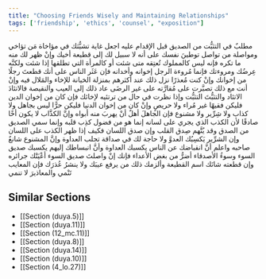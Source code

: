 ```yaml
---
title: "Choosing Friends Wisely and Maintaining Relationships"
tags: ['friendship', 'ethics', 'counsel', "exposition"]
---
```


 مطلبٌ في التثبُّت من الصديق قبل الإقدام عليه اجعل غاية تشبُّثك في مؤاخاة مَن تؤاخي ومواصلة من تواصل توطينَ نفسك على أنه لا سبيل لك إلى قطيعة أخيك وإنْ ظهر لك منه ما تكره فإنه ليس كالمملوك تُعتِقه متى شئت أو كالمرأة التي تطلقها إذا شئت ولكنَّه عِرضُك ومروءتك فإنما مُروءة الرجل إخوانه وأخدانه فإن عَثَر الناس على أنك قطعتَ رجلًا من إخوانك وإنْ كنت مُعذرًا نزل ذلك عند أكثرهم بمنزلة الخيانة للإخاء والمَلال فيه وإنْ أنت مع ذلك تصبَّرت على مُقارَّته على غير الرضَى عاد ذلك إلى العيب والنقيصة  فالاتئادَ الاتئاد والتثبُّتَ التثبُّت وإذا نظرت في حال من ترتئيه لإخائك فإن كان من إخوان الدين فليكن فقيهًا غير مُراء ولا حريصٍ وإنْ كان من إخوان الدنيا فليكن حرًّا ليس بجاهل ولا كذاب ولا شِرِّير ولا مشنوع  فإن الجاهلَ أهلٌ أنْ يهربَ منه أبواه وإنَّ الكذَّاب لا يكون أخًا صادقًا لأن الكذب الذي يجري على لسانه إنما هو من فضول كذِب قلبه وإنما سمي الصديق من الصدق وقد يُتَّهم صِدق القلب وإن صدق اللسان فكيف إذا ظهر الكذب على اللسان وإن الشرِّير يَكسِبُك العدوَّ ولا حاجة لك في صداقة تجلب العداوة وإنَّ المشنوع شانعٌ صاحبه  واعلم أنَّ انقباضك عن الناس يكسبك العداوة وأنَّ انبساطك إليهم يكسبك صديق السوء وسوءُ الأصدقاء أضرُّ من بغض الأعداء فإنك إنْ واصلتَ صديق السوء أعْيَتْك جرائره وإن قطعته شانَك اسم القطيعة وألزمك ذلك من يرفع عيبَك ولا ينشرُ عُذرَك فإن المعايب تَنْمي والمعاذيرَ لا تنمي

## Similar Sections
- [[Section (duya.5)]]
 - [[Section (duya.11)]]
 - [[Section (12_mc.11)]]
 - [[Section (duya.8)]]
 - [[Section (duya.14)]]
 - [[Section (duya.10)]]
 - [[Section (4_lo.27)]]
